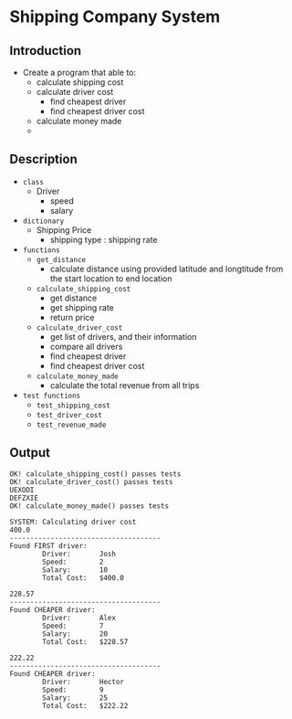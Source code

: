 # Shipping Company System

## Introduction
- Create a program that able to:
    - calculate shipping cost
    - calculate driver cost
        - find cheapest driver
        - find cheapest driver cost
    - calculate money made
    -
## Description
- `class`
    - Driver
        - speed
        - salary
- `dictionary`
    - Shipping Price 
        - shipping type : shipping rate
- `functions`
    - `get_distance` 
        - calculate distance using provided latitude and longtitude from the start location to end location
    - `calculate_shipping_cost`
        - get distance
        - get shipping rate
        - return price
    - `calculate_driver_cost`
        - get list of drivers, and their information
        - compare all drivers
        - find cheapest driver
        - find cheapest driver cost
    - `calculate_money_made`
        - calculate the total revenue from all trips
- `test functions`
    - `test_shipping_cost`
    - `test_driver_cost`
    - `test_revenue_made`

## Output
```
OK! calculate_shipping_cost() passes tests
OK! calculate_driver_cost() passes tests
UEXODI
DEFZXIE
OK! calculate_money_made() passes tests
```
```
SYSTEM: Calculating driver cost
400.0
-------------------------------------
Found FIRST driver:
        Driver:       Josh
        Speed:        2
        Salary:       10
        Total Cost:   $400.0

228.57
-------------------------------------
Found CHEAPER driver:
        Driver:       Alex
        Speed:        7
        Salary:       20
        Total Cost:   $228.57

222.22
-------------------------------------
Found CHEAPER driver:
        Driver:       Hector
        Speed:        9
        Salary:       25
        Total Cost:   $222.22
```
